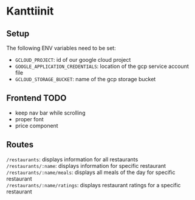 # Kanttiinit
## Setup
The following ENV variables need to be set:  
* `GCLOUD_PROJECT`: id of our google cloud project  
* `GOOGLE_APPLICATION_CREDENTIALS`: location of the gcp service account file  
* `GCLOUD_STORAGE_BUCKET`: name of the gcp storage bucket  

## Frontend TODO
- keep nav bar while scrolling
- proper font
- price component


## Routes
`/restaurants`: displays information for all restaurants  
`/restaurants/:name`: displays information for specific restaurant  
`/restaurants/:name/meals`: displays all meals of the day for specific restaurant  
`/restaurants/:name/ratings`: displays restaurant ratings for a specific restaurant  
